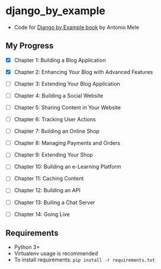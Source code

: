 
# django_by_example

- Code for [Django by Example book](https://www.amazon.com/Django-Example-powerful-reliable-applications/dp/1838981950/ref=sr_1_2?dchild=1&qid=1628248441&refinements=p_27%3AAntonio+Mele&s=books&sr=1-2&text=Antonio+Mele) by Antonio Mele

## My Progress

- [x] Chapter 1: Building a Blog Application
- [x] Chapter 2: Enhancing Your Blog with Advanced Features
- [ ] Chapter 3: Extending Your Blog Application
- [ ] Chapter 4: Building a Social Website
- [ ] Chapter 5: Sharing Content in Your Website
- [ ] Chapter 6: Tracking User Actions
- [ ] Chapter 7: Building an Online Shop
- [ ] Chapter 8: Managing Payments and Orders
- [ ] Chapter 9: Extending Your Shop
- [ ] Chapter 10: Building an e-Learning Platform
- [ ] Chapter 11: Caching Content
- [ ] Chapter 12: Building an API
- [ ] Chapter 13: Builing a Chat Server
- [ ] Chapter 14: Going Live


## Requirements

- Python 3+
- Virtualenv usage is recommended
- To install requirements: `pip install -r requirements.txt`

